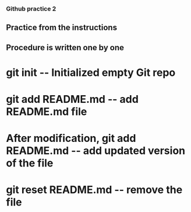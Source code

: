 ### Github practice 2
## Practice from the instructions 
## Procedure is written one by one

# git init  --  Initialized empty Git repo
# git add README.md  --  add README.md file
# After modification, git add README.md -- add updated version of the file
# git reset README.md  -- remove the file 
# 
